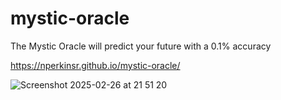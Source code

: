 # mystic-oracle
The Mystic Oracle will predict your future with a 0.1% accuracy

https://nperkinsr.github.io/mystic-oracle/

![Screenshot 2025-02-26 at 21 51 20](https://github.com/user-attachments/assets/7701cc5d-e43e-4ec3-b8fc-42de4e4e1cbd)
